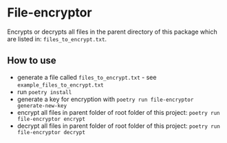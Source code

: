 # File-encryptor

Encrypts or decrypts all files in the parent directory of this package which are listed in: `files_to_encrypt.txt`.

## How to use

- generate a file called `files_to_encrypt.txt` - see `example_files_to_encrypt.txt`
- run `poetry install`
- generate a key for encryption with `poetry run file-encryptor generate-new-key`
- encrypt all files in parent folder of root folder of this project: `poetry run file-encryptor encrypt`
- decrypt all files in parent folder of root folder of this project: `poetry run file-encryptor decrypt`
